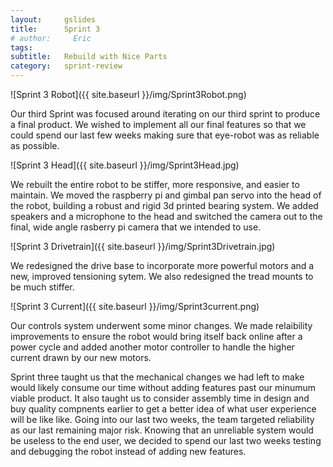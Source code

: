 ```yaml
---
layout:     gslides
title:      Sprint 3
# author:     Eric
tags: 		
subtitle:  	Rebuild with Nice Parts
category:   sprint-review
---
```

<!-- Start Writing Below in Markdown -->

![Sprint 3 Robot]({{ site.baseurl }}/img/Sprint3Robot.png)

Our third Sprint was focused around iterating on our third sprint to produce a final product. We wished to implement all our final features so that we could spend our last few weeks making sure that eye-robot was as reliable as possible. 

![Sprint 3 Head]({{ site.baseurl }}/img/Sprint3Head.jpg)

We rebuilt the entire robot to be stiffer, more responsive, and easier to maintain. We moved the raspberry pi and gimbal pan servo into the head of the robot, building a robust and rigid 3d printed bearing system. We added speakers and a microphone to the head and switched the camera out to the final, wide angle rasberry pi camera that we intended to use.

![Sprint 3 Drivetrain]({{ site.baseurl }}/img/Sprint3Drivetrain.jpg)

We redesigned the drive base to incorporate more powerful motors and a new, improved tensioning sytem. We also redesigned the tread mounts to be much stiffer. 

![Sprint 3 Current]({{ site.baseurl }}/img/Sprint3current.png)

Our controls system underwent some minor changes. We made relaibility improvements to ensure the robot would bring itself back online after a power cycle and added another motor controller to handle the higher current drawn by our new motors. 

Sprint three taught us that the mechanical changes we had left to make would likely consume our time without adding features past our minumum viable product. It also taught us to consider assembly time in design and buy quality compnents earlier to get a better idea of what user experience will be like like. Going into our last two weeks, the team targeted reliability as our last remaining major risk. Knowing that an unreliable system would be useless to the end user, we decided to spend our last two weeks testing and debugging the robot instead of adding new features.


<!-- [Link to Google](https://www.google.com) -->
<!-- ![Image embed]({{ site.baseurl }}/img/Logo_Fairy_Tail_right.png) -->
